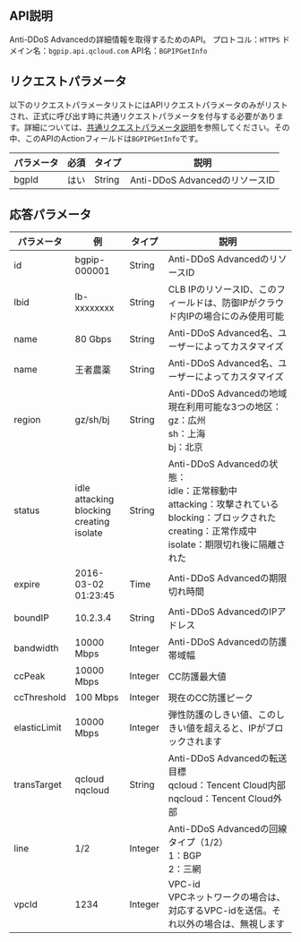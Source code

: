 

## API説明
Anti-DDoS Advancedの詳細情報を取得するためのAPI。
プロトコル：`HTTPS`
ドメイン名：`bgpip.api.qcloud.com`
API名：`BGPIPGetInfo`

## リクエストパラメータ
以下のリクエストパラメータリストにはAPIリクエストパラメータのみがリストされ、正式に呼び出す時に共通リクエストパラメータを付与する必要があります。詳細については、[共通リクエストパラメータ説明](https://cloud.tencent.com/document/product/1014/31224)を参照してください。その中、このAPIのActionフィールドは`BGPIPGetInfo`です。

| パラメータ | 必須 | タイプ | 説明 |
|---------|---------|---------|---------|
| bgpId | はい | String | Anti-DDoS AdvancedのリソースID |

## 応答パラメータ

| パラメータ | 例 | タイプ |	説明 |
|---------|---------|---------|---------|
| id | bgpip-000001 | String | Anti-DDoS AdvancedのリソースID |
| lbid | lb-xxxxxxxx | String | CLB IPのリソースID、このフィールドは、防御IPがクラウド内IPの場合にのみ使用可能 |
| name | 80 Gbps | String | Anti-DDoS Advanced名、ユーザーによってカスタマイズ |
| name | 王者農薬 | String | Anti-DDoS Advanced名、ユーザーによってカスタマイズ |
| region | gz/sh/bj | String | Anti-DDoS Advancedの地域</br>現在利用可能な3つの地区：</br>gz：広州</br>sh：上海</br>bj：北京 |
| status | idle</br>attacking</br>blocking</br>creating</br>isolate | String | Anti-DDoS Advancedの状態：</br>idle：正常稼動中</br>attacking：攻撃されている</br>blocking：ブロックされた</br>creating：正常作成中</br>isolate：期限切れ後に隔離された |
| expire | 2016-03-02</br>01:23:45 | Time | Anti-DDoS Advancedの期限切れ時間 |
| boundIP |10.2.3.4 | String | Anti-DDoS AdvancedのIPアドレス |
| bandwidth | 10000 Mbps | Integer | Anti-DDoS Advancedの防護帯域幅 |
| ccPeak | 10000 Mbps | Integer | CC防護最大値 |
| ccThreshold | 100 Mbps | Integer | 現在のCC防護ピーク |
| elasticLimit | 10000 Mbps | Integer | 弾性防護のしきい値、このしきい値を超えると、IPがブロックされます |
| transTarget | qcloud</br>nqcloud | String | Anti-DDoS Advancedの転送目標</br>qcloud：Tencent Cloud内部</br>nqcloud：Tencent Cloud外部 |
| line | 1/2 | Integer | Anti-DDoS Advancedの回線タイプ（1/2）</br>1：BGP</br>2：三網 |
| vpcId | 1234 | Integer | VPC-id</br>VPCネットワークの場合は、対応するVPC-idを送信。それ以外の場合は、無視します |

